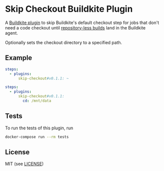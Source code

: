 # Skip Checkout Buildkite Plugin

A [Buildkite plugin](https://buildkite.com/docs/agent/v3/plugins) to skip Buildkite's default checkout step for jobs that don't need a code checkout until [repository-less builds](https://github.com/buildkite/agent/issues/233) land in the Buildkite agent.

Optionally sets the checkout directory to a specified path.

## Example

```yml
steps:
  - plugins:
      skip-checkout#v0.1.1: ~
```

```yml
steps:
  - plugins:
      skip-checkout#v0.1.1:
        cd: /mnt/data
```

## Tests

To run the tests of this plugin, run
```sh
docker-compose run --rm tests
```

## License

MIT (see [LICENSE](LICENSE))
